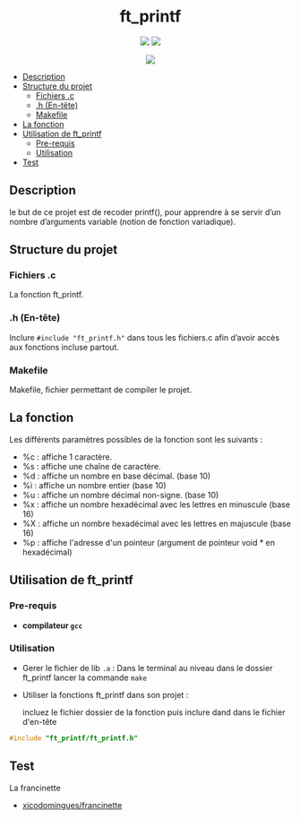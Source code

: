 <h1 align="center">
ft_printf
</h1> 
<p align="center">
<img src="https://badge42.vercel.app/api/v2/clj4c286d001608ky7gpcs9h7/project/3107050" />
<img src="https://img.shields.io/badge/C-00599C?style=for-the-badge&logo=c&logoColor=white" />
</p>
<p align="center">
<img src="https://img.shields.io/badge/42_Nice-000" />
</p>



- [Description](#description)
- [Structure du projet](#structure-du-projet)
  * [Fichiers .c](#fichiers-c)
  * [.h (En-tête)](#h--en-t-te-)
  * [Makefile](#makefile)
- [La fonction](#les-fonctions)
- [Utilisation de ft_printf](#utilisation-de-ft_printf)
  * [Pre-requis](#pre-requis)
  * [Utilisation](#utilisation)
- [Test](#test)


## Description

le but de ce projet est de recoder printf(), pour apprendre à se servir d’un nombre d’arguments variable (notion de fonction variadique).

## Structure du projet
### Fichiers .c

La fonction ft_printf.

### .h (En-tête)

Inclure `#include "ft_printf.h"` dans tous les fichiers.c afin d’avoir accès aux fonctions incluse partout.

### Makefile

Makefile, fichier permettant de compiler le projet.

## La fonction
Les différents paramètres possibles de la fonction sont les suivants :
- %c : affiche 1 caractère.
- %s : affiche une chaîne de caractère.
- %d : affiche un nombre en base décimal. (base 10)
- %i : affiche un nombre entier (base 10)
- %u : affiche un nombre décimal non-signe. (base 10)
- %x : affiche un nombre hexadécimal avec les lettres en minuscule (base 16)
- %X : affiche un nombre hexadécimal avec les lettres en majuscule (base 16)
- %p : affiche l'adresse d'un pointeur (argument de pointeur void * en hexadécimal)

## Utilisation de ft_printf

### Pre-requis

* **compilateur `gcc`**

### Utilisation

- Gerer le fichier de lib `.a` :
Dans le terminal au niveau dans le dossier ft_printf lancer la commande `make`

- Utiliser la fonctions ft_printf dans son projet :

  incluez le fichier dossier de la fonction 
  puis inclure dand dans le fichier d'en-tête
```C
#include "ft_printf/ft_printf.h"
```

## Test
La francinette
- [ xicodomingues/francinette ](https://github.com/xicodomingues/francinette/)
